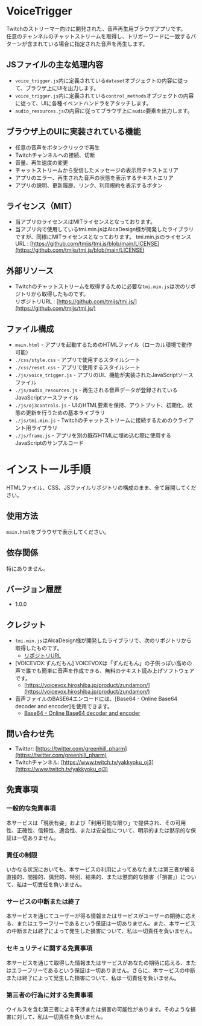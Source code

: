# VoiceTrigger

Twitchのストリーマー向けに開発された、音声再生用ブラウザアプリです。  
任意のチャンネルのチャットストリームを取得し、トリガーワードに一致するパターンが含まれている場合に指定された音声を再生します。

## JSファイルの主な処理内容

- `voice_trigger.js`内に定義されている`dataset`オブジェクトの内容に従って、ブラウザ上にUIを出力します。
- `voice_trigger.js`内に定義されている`control_methods`オブジェクトの内容に従って、UIに各種イベントハンドラをアタッチします。
- `audio_resources.js`の内容に従ってブラウザ上に`audio`要素を出力します。

## ブラウザ上のUIに実装されている機能

- 任意の音声をボタンクリックで再生
- Twitchチャンネルへの接続、切断
- 音量、再生速度の変更
- チャットストリームから受信したメッセージの表示用テキストエリア
- アプリのエラー、再生された音声の状態を表示するテキストエリア
- アプリの説明、更新履歴、リンク、利用規約を表示するボタン

## ライセンス（MIT）
- 当アプリのライセンスはMITライセンスとなっております。
- 当アプリ内で使用しているtmi.min.jsはAlcaDesign様が開発したライブラリですが、同様にMITライセンスとなっております。
  tmi.min.jsのライセンスURL : [https://github.com/tmijs/tmi.js/blob/main/LICENSE](https://github.com/tmijs/tmi.js/blob/main/LICENSE)

## 外部リソース

- Twitchのチャットストリームを取得するために必要な`tmi.min.js`は次のリポジトリから取得したものです。  
  リポジトリURL : [https://github.com/tmijs/tmi.js/](https://github.com/tmijs/tmi.js/)

## ファイル構成

- `main.html`                    - アプリを起動するためのHTMLファイル（ローカル環境で動作可能）
- `./css/style.css`              - アプリで使用するスタイルシート
- `./css/reset.css`              - アプリで使用するスタイルシート
- `./js/voice_trigger.js`        - アプリのUI、機能が実装されたJavaScriptソースファイル
- `./js/audio_resources.js`      - 再生される音声データが登録されているJavaScriptソースファイル
- `./js/oj3controls.js`          - UIのHTML要素を保持、アウトプット、初期化、状態の更新を行うための基本ライブラリ
- `./js/tmi.min.js`              - Twitchのチャットストリームに接続するためのクライアント用ライブラリ
- `./js/frame.js`                - アプリを別の既存HTMLに埋め込む際に使用するJavaScriptのサンプルコード

# インストール手順

HTMLファイル、CSS、JSファイルリポジトリの構成のまま、全て展開してください。

## 使用方法

`main.html`をブラウザで表示してください。

## 依存関係

特にありません。

## バージョン履歴

- 1.0.0

## クレジット

- `tmi.min.js`はAlcaDesign様が開発したライブラリで、次のリポジトリから取得したものです。
  - [リポジトリURL](https://github.com/tmijs/tmi.js/)
- [VOICEVOX:ずんだもん] VOICEVOXは「ずんだもん」の子供っぽい高めの声で誰でも簡単に音声を作成できる、無料のテキスト読み上げソフトウェアです。
  - [https://voicevox.hiroshiba.jp/product/zundamon/](https://voicevox.hiroshiba.jp/product/zundamon/)
- 音声ファイルのBASE64エンコードには、[Base64 - Online Base64 decoder and encoder]を使用できます。
  - [Base64 - Online Base64 decoder and encoder](https://www.motobit.com/util/base64-decoder-encoder.asp)

## 問い合わせ先

- Twitter: [https://twitter.com/greenhill_pharm](https://twitter.com/greenhill_pharm)
- Twitchチャンネル: [https://www.twitch.tv/yakkyoku_oj3](https://www.twitch.tv/yakkyoku_oj3)

## 免責事項

### 一般的な免責事項

本サービスは「現状有姿」および「利用可能な限り」で提供され、その可用性、正確性、信頼性、適合性、または安全性について、明示的または黙示的な保証は一切ありません。

### 責任の制限

いかなる状況においても、本サービスの利用によってあなたまたは第三者が被る直接的、間接的、偶発的、特別、結果的、または懲罰的な損害（「損害」）について、私は一切責任を負いません。

### サービスの中断または終了

本サービスを通じてユーザーが得る情報またはサービスがユーザーの期待に応える、またはエラーフリーであるという保証は一切ありません。また、本サービスの中断または終了によって発生した損害について、私は一切責任を負いません。

### セキュリティに関する免責事項

本サービスを通じて取得した情報またはサービスがあなたの期待に応える、またはエラーフリーであるという保証は一切ありません。さらに、本サービスの中断または終了によって発生した損害について、私は一切責任を負いません。

### 第三者の行為に対する免責事項

ウイルスを含む第三者による干渉または損害の可能性があります。そのような損害に対して、私は一切責任を負いません。

